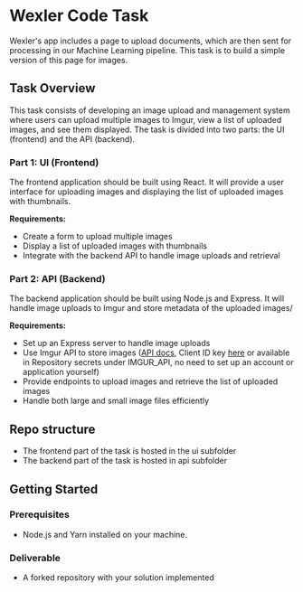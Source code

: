 # Wexler Code Task

Wexler's app includes a page to upload documents, which are then sent for processing in our Machine Learning pipeline. This task is to build a simple version of this page for images. 

## Task Overview

This task consists of developing an image upload and management system where users can upload multiple images to Imgur, view a list of uploaded images, and see them displayed. The task is divided into two parts: the UI (frontend) and the API (backend).

### Part 1: UI (Frontend)

The frontend application should be built using React. It will provide a user interface for uploading images and displaying the list of uploaded images with thumbnails.

**Requirements:**
- Create a form to upload multiple images
- Display a list of uploaded images with thumbnails
- Integrate with the backend API to handle image uploads and retrieval

### Part 2: API (Backend)

The backend application should be built using Node.js and Express. It will handle image uploads to Imgur and store metadata of the uploaded images/

**Requirements:**
- Set up an Express server to handle image uploads
- Use Imgur API to store images ([API docs](https://apidocs.imgur.com/), Client ID key [here](https://eu.onetimesecret.com/secret/53njtiuxxfe3zsi4bzohs1dev2sj6da) or available in Repository secrets under IMGUR_API, no need to set up an account or application yourself)
- Provide endpoints to upload images and retrieve the list of uploaded images
- Handle both large and small image files efficiently

## Repo structure

- The frontend part of the task is hosted in the ui subfolder
- The backend part of the task is hosted in api subfolder

## Getting Started

### Prerequisites

- Node.js and Yarn installed on your machine.

### Deliverable

- A forked repository with your solution implemented
